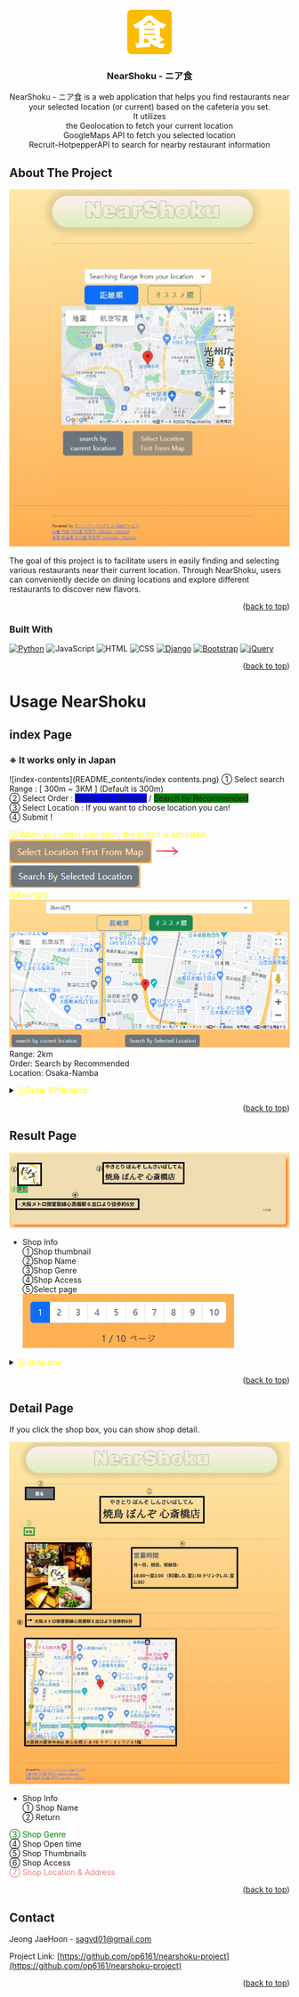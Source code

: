 <div id="eng_top"></div>

<!-- PROJECT LOGO -->
<br />
<div align="center">
  <a href="https://op6160.xyz">
    <img src="README_contents/apple-touch-icon.png" alt="Logo" width="80" height="80">
  </a>

<h3 align="center">NearShoku - ニア食</h3>

  <p align="center">
    <!--project description-->
    NearShoku - ニア食 is a web application that helps you 
    find restaurants near your selected location (or current) based on the cafeteria you set.
    <br/>    
    It utilizes
    <br/>
    the Geolocation to fetch your current location
    <br/>
    GoogleMaps API to fetch you selected location
    <br/>
    Recruit-HotpepperAPI to search for nearby restaurant information
    <br />
  </p>
</div>


<!-- ABOUT THE PROJECT -->
## About The Project

[![nearshoku-pc](README_contents/pc-index-beforeselect-1.jpeg)](https://op6160.xyz)

The goal of this project is to facilitate users in easily finding and selecting various restaurants near their current location. 
Through NearShoku, users can conveniently decide on dining locations and explore different restaurants to discover new flavors.

<p align="right">(<a href="#eng_top">back to top</a>)</p>



### Built With
[![Python](https://img.shields.io/badge/Python_3.10-3776AB?style=for-the-badge&logo=python&logoColor=white)](https://www.python.org/)
![JavaScript](https://img.shields.io/badge/JavaScript-F7DF1E?style=for-the-badge&logo=javascript&logoColor=black)
![HTML](https://img.shields.io/badge/HTML5-E34F26?style=for-the-badge&logo=html5&logoColor=white)
![CSS](https://img.shields.io/badge/CSS3-1572B6?style=for-the-badge&logo=css3&logoColor=white)
[![Django](https://img.shields.io/badge/Django_5.3.0-092E20?style=for-the-badge&logo=django&logoColor=white)](https://www.djangoproject.com/)
[![Bootstrap](https://img.shields.io/badge/Bootstrap_5.3.3-563D7C?style=for-the-badge&logo=bootstrap&logoColor=white)](https://getbootstrap.com/)
[![jQuery](https://img.shields.io/badge/jQuery_3.5.1-0769AD?style=for-the-badge&logo=jquery&logoColor=white)](https://jquery.com/)

<p align="right">(<a href="#eng_top">back to top</a>)</p>



<!-- Usage example -->
# Usage NearShoku


<!-- index EXAMPLES -->
## index Page
### ※ It works only in Japan


![index-contents](README_contents/index contents.png)
① Select search Range : [ 300m ~ 3KM ] (Default is 300m)
<br/>
② Select Order :
<span style="background-color:blue">Search by Distance</span> / 
<span style="background-color:green">Search by Recommended</span>
<br/>
③ Select Location : If you want to choose location you can!
<br/>
④ Submit !
<br/>

<span style="color:yellow">ⓐ When you select a location, the button is activated
![index-button-be](README_contents/btn-before.png) 
![arrred](README_contents/arrred-40px.png)
![index-button-af](README_contents/btn-after.png)
<br/>
ⓑExample</span>
![index-example](README_contents/index-example.png)
Range: 2km<br/>
Order: Search by Recommended<br/>
Location: Osaka-Namba
<details>
<summary>
  <span style="color:yellow">
    ⓒOrder Difference
  </span>
</summary>
<br>
<img src="README_contents/result-orderbydis.jpeg" width="45%" height="40%">
<img src="README_contents/result-orderbyrec.jpeg" width="45%" height="40%">
</details>
<p align="right">(<a href="#eng_top">back to top</a>)</p>



<!-- result EXAMPLES -->
## Result Page

![result-shopbox](README_contents/result-contents-1.png)
- Shop Info <br/>
①Shop thumbnail <br/>
②Shop Name <br/>
③Shop Genre<br/>
④Shop Access<br/>
⑤Select page<br/>
![result-shopbox](README_contents/result-contents-2.png)


<details>
    <summary>
        <span style="color:yellow">
        ⓐ shop box
        </span>
    </summary>

![result-shopbox](README_contents/result-contents-3.png)
Shop boxes are clickable
It linked to shop detail information
</details>
<p align="right">(<a href="#eng_top">back to top</a>)</p>


<!-- detail EXAMPLES -->
## Detail Page
If you click the shop box, you can show shop detail.

![detail-contents](README_contents/detail-contents-1.png)
- Shop Info <br/>
① Shop Name <br/>
② Return <br/>
<span style="color:green">
③ Shop Genre <br/>
</span>
④ Shop Open time <br/>
⑤ Shop Thumbnails<br/>
⑥ Shop Access <br/>
<span style="color:#F08080">
   ⑦ Shop Location & Address <br/>
</span>

<p align="right">(<a href="#eng_top">back to top</a>)</p>


<!-- CONTACT -->
## Contact

Jeong JaeHoon - sagvd01@gmail.com

Project Link: [https://github.com/op6161/nearshoku-project](https://github.com/op6161/nearshoku-project)

<p align="right">(<a href="#eng_top">back to top</a>)</p>